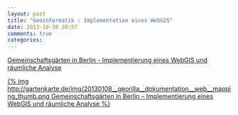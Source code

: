 ```yaml
---
layout: post
title: "Geoinformatik : Implementation eines WebGIS"
date: 2013-10-30 20:57
comments: true
categories: 
---
```


<div class="row">
	<div class="col-lg-8">
		<div class="well well-sm gaka-dwnld">
			<span class="glyphicon glyphicon-download"></span> <a class="btn btn-danger" href="http://gartenkarte.de/dl/20130108__georilla__dokumentation__web__mapping.pdf" data-toggle="tooltip" data-placement="bottom" title="PDF 125MB">Gemeinschaftsgärten in Berlin - Implementierung eines WebGIS und räumliche Analyse</a>
		</div>
	</div>
</div>


<!--more-->

[{% img http://gartenkarte.de/img/20130108__georilla__dokumentation__web__mapping_thumb.png Gemeinschaftsgärten in Berlin – Implementierung eines WebGIS und räumliche Analyse %}](http://gartenkarte.de/dl/20130108__georilla__dokumentation__web__mapping.pdf)
